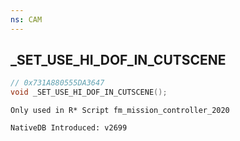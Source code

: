 ```yaml
---
ns: CAM 
---
```


## _SET_USE_HI_DOF_IN_CUTSCENE

```c
// 0x731A880555DA3647 
void _SET_USE_HI_DOF_IN_CUTSCENE();
```

```
Only used in R* Script fm_mission_controller_2020
```

```
NativeDB Introduced: v2699
```

